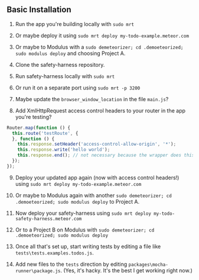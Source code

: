 ## Basic Installation


1.  Run the app you're building locally with ``sudo mrt``  

2.  Or maybe deploy it using ``sudo mrt deploy my-todo-example.meteor.com``
3.  Or maybe to Modulus with a ``sudo demeteorizer; cd .demoeteorized; sudo modulus deploy`` and choosing Project A.  

4.  Clone the safety-harness repository.
5.  Run safety-harness locally with ``sudo mrt``
6.  Or run it on a separate port using ``sudo mrt -p 3200``  

7.  Maybe update the ``browser_window_location`` in the file ``main.js``?  

8.  Add XmlHttpRequest access control headers to your router in the app you're testing?
````js
Router.map(function () {
  this.route('testRoute', {
  }, function () {
    this.response.setHeader('access-control-allow-origin', '*');
    this.response.write('hello world');
    this.response.end(); // not necessary because the wrapper does this
  });
});
````
9.  Deploy your updated app again (now with access control headers!) using ``sudo mrt deploy my-todo-example.meteor.com``
10.  Or maybe to Modulus again with another ``sudo demeteorizer; cd .demoeteorized; sudo modulus deploy`` to Project A.

9.  Now deploy your safety-harness using ``sudo mrt deploy my-todo-safety-harness.meteor.com``
10.  Or to a Project B on Modulus with ``sudo demeteorizer; cd .demoeteorized; sudo modulus deploy``

11.  Once all that's set up, start writing tests by editing a file like ``tests\tests.examples.todos.js``.
12.  Add new files to the ``tests`` direction by editing ``packages\mocha-runner\package.js``.  (Yes, it's hacky.  It's the best I get working right now.)
